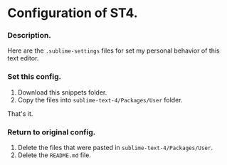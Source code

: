 # Configuration of ST4.





### Description.

Here are the `.sublime-settings` files for set my personal behavior of this text editor. 







### Set this config.



1. Download this snippets folder.
2. Copy the files into `sublime-text-4/Packages/User` folder.





That's it.







### Return to original config.



1. Delete the files that were pasted in `sublime-text-4/Packages/User`.
2. Delete the `README.md` file.
